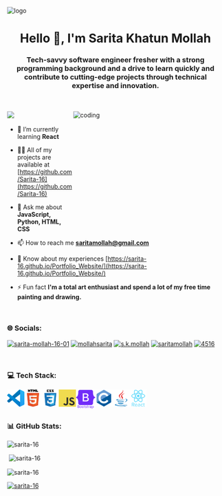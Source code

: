 ![logo](https://github.com/Sarita-16/Sarita-16/blob/main/banner.gif)

<h1 align="center">Hello 👋, I'm Sarita Khatun Mollah</h1>
<h3 align="center">Tech-savvy software engineer fresher with a strong programming background and a drive to learn quickly and contribute to cutting-edge projects through technical expertise and innovation.</h3>

<br>
<br>

<img align="right" alt="coding" width="350" height="270" src="https://miro.medium.com/v2/resize:fit:1400/0*yBvA5CnEX3Sd4aod.gif">

<a href="https://visitcount.itsvg.in">
  <img src="https://visitcount.itsvg.in/api?id=Sarita-16&label=Profile%20Views&color=6&icon=0&pretty=true" />
</a>

- 🌱 I’m currently learning **React**

- 👨‍💻 All of my projects are available at [https://github.com/Sarita-16](https://github.com/Sarita-16)

- 💬 Ask me about **JavaScript, Python, HTML, CSS**

- 📫 How to reach me **saritamollah@gmail.com**

- 📄 Know about my experiences [https://sarita-16.github.io/Portfolio_Website/](https://sarita-16.github.io/Portfolio_Website/)

- ⚡ Fun fact **I'm a total art enthusiast and spend a lot of my free time painting and drawing.**

<br>

<h3 align="left">🌐 Socials:</h3>
<p align="left">
  <a href="https://linkedin.com/in/sarita-mollah-16-01" target="blank"><img align="center" src="https://raw.githubusercontent.com/rahuldkjain/github-profile-readme-generator/master/src/images/icons/Social/linked-in-alt.svg" alt="sarita-mollah-16-01" height="30" width="40" /></a>
  <a href="https://twitter.com/mollahsarita" target="blank"><img align="center" src="https://raw.githubusercontent.com/rahuldkjain/github-profile-readme-generator/master/src/images/icons/Social/twitter.svg" alt="mollahsarita" height="30" width="40" /></a>
  <a href="https://instagram.com/s.k.mollah" target="blank"><img align="center" src="https://raw.githubusercontent.com/rahuldkjain/github-profile-readme-generator/master/src/images/icons/Social/instagram.svg" alt="s.k.mollah" height="30" width="40" /></a>
  <a href="https://www.hackerrank.com/saritamollah" target="blank"><img align="center" src="https://raw.githubusercontent.com/rahuldkjain/github-profile-readme-generator/master/src/images/icons/Social/hackerrank.svg" alt="saritamollah" height="30" width="40" /></a>
  <a href="https://discord.gg/4516" target="blank"><img align="center" src="https://raw.githubusercontent.com/rahuldkjain/github-profile-readme-generator/master/src/images/icons/Social/discord.svg" alt="4516" height="30" width="40" /></a>
</p>

<br>

<h3 align="left">💻 Tech Stack:</h3>
<p align="left"> 
  <img align="left" alt="Visual Studio Code" width="40px" src="https://raw.githubusercontent.com/github/explore/80688e429a7d4ef2fca1e82350fe8e3517d3494d/topics/visual-studio-code/visual-studio-code.png" /> 
  <img align="left" alt="HTML5" width="40px" src="https://raw.githubusercontent.com/github/explore/80688e429a7d4ef2fca1e82350fe8e3517d3494d/topics/html/html.png" />
  <img align="left" alt="CSS3" width="40px" src="https://raw.githubusercontent.com/github/explore/80688e429a7d4ef2fca1e82350fe8e3517d3494d/topics/css/css.png" />
  <img align="left" alt="JavaScript" width="40px" src="https://raw.githubusercontent.com/github/explore/80688e429a7d4ef2fca1e82350fe8e3517d3494d/topics/javascript/javascript.png" /> 
  <img align="left" alt="bootstrap" width="45px" src="https://raw.githubusercontent.com/devicons/devicon/master/icons/bootstrap/bootstrap-plain-wordmark.svg" />
  <img align="left" alt="c" width="40px" src="https://raw.githubusercontent.com/devicons/devicon/master/icons/c/c-original.svg" />
  <img align="left" alt="java" width="40px" src="https://raw.githubusercontent.com/devicons/devicon/master/icons/java/java-original.svg" />
  <img align="left" alt="react" width="40px" src="https://raw.githubusercontent.com/devicons/devicon/master/icons/react/react-original-wordmark.svg" />
</p>

<br>
<br>
<br>

<h3 align="left">📊 GitHub Stats:</h3>
<p><img align="center" src="https://github-readme-stats.vercel.app/api/top-langs?username=sarita-16&show_icons=true&locale=en&layout=compact" alt="sarita-16" /></p>

<p>&nbsp;<img align="center" src="https://github-readme-stats.vercel.app/api?username=sarita-16&show_icons=true&locale=en" alt="sarita-16" /></p>

<p><img align="center" src="https://github-readme-streak-stats.herokuapp.com/?user=sarita-16&" alt="sarita-16" /></p>


<p align="left"> <a href="https://github.com/ryo-ma/github-profile-trophy"><img src="https://github-profile-trophy.vercel.app/?username=sarita-16" alt="sarita-16" /></a> </p>



